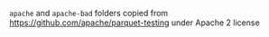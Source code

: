 `apache` and `apache-bad` folders copied from https://github.com/apache/parquet-testing under Apache 2 license